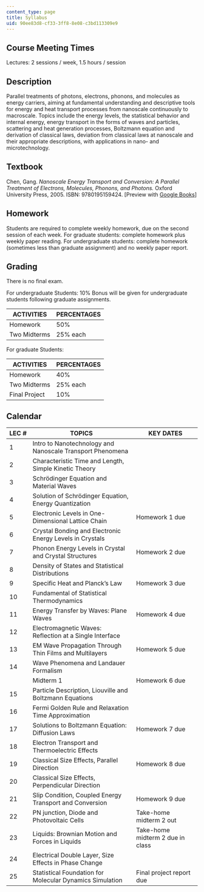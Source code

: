 ```yaml
---
content_type: page
title: Syllabus
uid: 90ee83d8-cf33-3ff8-8e08-c3bd113309e9
---
```


Course Meeting Times
--------------------

Lectures: 2 sessions / week, 1.5 hours / session

Description
-----------

Parallel treatments of photons, electrons, phonons, and molecules as energy carriers, aiming at fundamental understanding and descriptive tools for energy and heat transport processes from nanoscale continuously to macroscale. Topics include the energy levels, the statistical behavior and internal energy, energy transport in the forms of waves and particles, scattering and heat generation processes, Boltzmann equation and derivation of classical laws, deviation from classical laws at nanoscale and their appropriate descriptions, with applications in nano- and microtechnology.

Textbook
--------

Chen, Gang. _Nanoscale Energy Transport and Conversion: A Parallel Treatment of Electrons, Molecules, Phonons, and Photons._ Oxford University Press, 2005. ISBN: 9780195159424. \[Preview with [Google Books](http://books.google.com/books?id=M3n3lUJpYDYC&printsec=frontcover)\]

Homework
--------

Students are required to complete weekly homework, due on the second session of each week. For graduate students: complete homework plus weekly paper reading. For undergraduate students: complete homework (sometimes less than graduate assignment) and no weekly paper report.

Grading
-------

There is no final exam.

For undergraduate Students: 10% Bonus will be given for undergraduate students following graduate assignments.

| ACTIVITIES | PERCENTAGES |
| --- | --- |
| Homework | 50% |
| Two Midterms | 25% each 

For graduate Students:

| ACTIVITIES | PERCENTAGES |
| --- | --- |
| Homework | 40% |
| Two Midterms | 25% each |
| Final Project | 10% 

Calendar
--------

| LEC # | TOPICS | KEY DATES |
| --- | --- | --- |
| 1 | Intro to Nanotechnology and Nanoscale Transport Phenomena | &nbsp; |
| 2 | Characteristic Time and Length, Simple Kinetic Theory | &nbsp; |
| 3 | Schrödinger Equation and Material Waves | &nbsp; |
| 4 | Solution of Schrödinger Equation, Energy Quantization | &nbsp; |
| 5 | Electronic Levels in One-Dimensional Lattice Chain | Homework 1 due |
| 6 | Crystal Bonding and Electronic Energy Levels in Crystals | &nbsp; |
| 7 | Phonon Energy Levels in Crystal and Crystal Structures | Homework 2 due |
| 8 | Density of States and Statistical Distributions | &nbsp; |
| 9 | Specific Heat and Planck’s Law | Homework 3 due |
| 10 | Fundamental of Statistical Thermodynamics | &nbsp; |
| 11 | Energy Transfer by Waves: Plane Waves | Homework 4 due |
| 12 | Electromagnetic Waves: Reflection at a Single Interface | &nbsp; |
| 13 | EM Wave Propagation Through Thin Films and Multilayers | Homework 5 due |
| 14 | Wave Phenomena and Landauer Formalism | &nbsp; |
| &nbsp; | Midterm 1 | Homework 6 due |
| 15 | Particle Description, Liouville and Boltzmann Equations | &nbsp; |
| 16 | Fermi Golden Rule and Relaxation Time Approximation | &nbsp; |
| 17 | Solutions to Boltzmann Equation: Diffusion Laws | Homework 7 due |
| 18 | Electron Transport and Thermoelectric Effects | &nbsp; |
| 19 | Classical Size Effects, Parallel Direction | Homework 8 due |
| 20 | Classical Size Effects, Perpendicular Direction | &nbsp; |
| 21 | Slip Condition, Coupled Energy Transport and Conversion | Homework 9 due |
| 22 | PN junction, Diode and Photovoltaic Cells | Take-home midterm 2 out |
| 23 | Liquids: Brownian Motion and Forces in Liquids | Take-home midterm 2 due in class |
| 24 | Electrical Double Layer, Size Effects in Phase Change | &nbsp; |
| 25 | Statistical Foundation for Molecular Dynamics Simulation | Final project report due